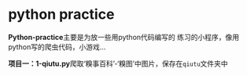 # python practice


**Python-practice**主要是为放一些用python代码编写的
练习的小程序，像用python写的爬虫代码，小游戏…

**项目一：1-qiutu.py**爬取‘糗事百科’-‘糗图’中图片，保存在`qiutu`文件夹中
